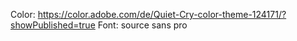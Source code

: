 Color: https://color.adobe.com/de/Quiet-Cry-color-theme-124171/?showPublished=true
Font: source sans pro
